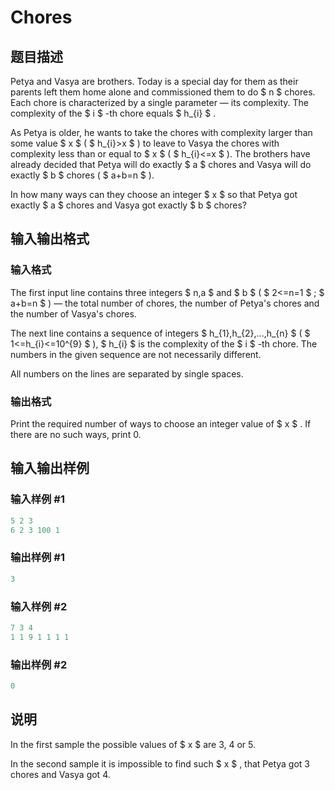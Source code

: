 # Chores

## 题目描述

Petya and Vasya are brothers. Today is a special day for them as their parents left them home alone and commissioned them to do $ n $ chores. Each chore is characterized by a single parameter — its complexity. The complexity of the $ i $ -th chore equals $ h_{i} $ .

As Petya is older, he wants to take the chores with complexity larger than some value $ x $ ( $ h_{i}&gt;x $ ) to leave to Vasya the chores with complexity less than or equal to $ x $ ( $ h_{i}<=x $ ). The brothers have already decided that Petya will do exactly $ a $ chores and Vasya will do exactly $ b $ chores ( $ a+b=n $ ).

In how many ways can they choose an integer $ x $ so that Petya got exactly $ a $ chores and Vasya got exactly $ b $ chores?

## 输入输出格式

### 输入格式

The first input line contains three integers $ n,a $ and $ b $ ( $ 2<=n=1 $ ; $ a+b=n $ ) — the total number of chores, the number of Petya's chores and the number of Vasya's chores.

The next line contains a sequence of integers $ h_{1},h_{2},...,h_{n} $ ( $ 1<=h_{i}<=10^{9} $ ), $ h_{i} $ is the complexity of the $ i $ -th chore. The numbers in the given sequence are not necessarily different.

All numbers on the lines are separated by single spaces.

### 输出格式

Print the required number of ways to choose an integer value of $ x $ . If there are no such ways, print 0.

## 输入输出样例

### 输入样例 #1

```cpp
5 2 3
6 2 3 100 1

```
### 输出样例 #1

```cpp
3

```
### 输入样例 #2

```cpp
7 3 4
1 1 9 1 1 1 1

```
### 输出样例 #2

```cpp
0

```
## 说明

In the first sample the possible values of $ x $ are 3, 4 or 5.

In the second sample it is impossible to find such $ x $ , that Petya got 3 chores and Vasya got 4.

